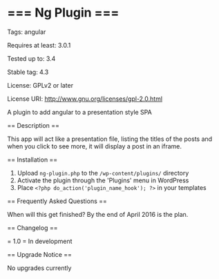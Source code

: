# === Ng Plugin ===
Tags: angular

Requires at least: 3.0.1

Tested up to: 3.4

Stable tag: 4.3

License: GPLv2 or later

License URI: http://www.gnu.org/licenses/gpl-2.0.html

A plugin to add angular to a presentation style SPA

== Description ==

This app will act like a presentation file, listing the titles of the posts and when you click to see more, it will display a post in an iframe.

== Installation ==

1. Upload `ng-plugin.php` to the `/wp-content/plugins/` directory
1. Activate the plugin through the 'Plugins' menu in WordPress
1. Place `<?php do_action('plugin_name_hook'); ?>` in your templates

== Frequently Asked Questions ==

When will this get finished? By the end of April 2016 is the plan.

== Changelog ==

= 1.0 =
In development

== Upgrade Notice ==

No upgrades currently